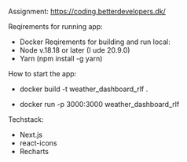 Assignment: https://coding.betterdevelopers.dk/

Reqirements for running app:

- Docker Reqirements for building and run local:
- Node v.18.18 or later (I ude 20.9.0)
- Yarn (npm install -g yarn)

How to start the app:

- docker build -t weather_dashboard_rlf .

- docker run -p 3000:3000 weather_dashboard_rlf

Techstack:

- Next.js
- react-icons
- Recharts
